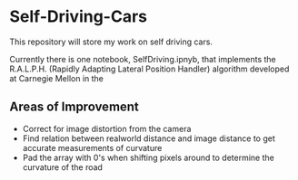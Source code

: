 # Self-Driving-Cars
This repository will store my work on self driving cars.

Currently there is one notebook, SelfDriving.ipnyb, that implements the R.A.L.P.H. (Rapidly Adapting Lateral Position Handler) algorithm developed at Carnegie Mellon in the 

## Areas of Improvement
  * Correct for image distortion from the camera
  * Find relation between realworld distance and image distance to get accurate measurements of curvature
  * Pad the array with 0's when shifting pixels around to determine the curvature of the road
